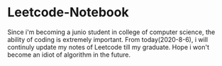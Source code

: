 # Leetcode-Notebook
Since i'm becoming a junio student in college of computer science, the ability of coding is extremely important. From today(2020-8-6), i will continuly update my notes of Leetcode till my graduate.
Hope i won't become an idiot of algorithm in the future.
